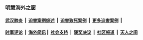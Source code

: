 
### 明慧海外之窗

####  [武汉肺炎](indexes/365.md?t=01282200) &nbsp;|&nbsp;  [迫害案例综述](indexes/328.md?t=01282200) &nbsp;|&nbsp; [迫害致死案例](indexes/277.md?t=01282200)  &nbsp;|&nbsp; [更多迫害案例](indexes/81.md?t=01282200)  &nbsp;|&nbsp; 
####  [时事评论](indexes/251.md?t=01282200) &nbsp;|&nbsp; [海外简讯](indexes/245.md?t=01282200)&nbsp;|&nbsp;  [社会支持](indexes/140.md?t=01282200) &nbsp;|&nbsp; [褒奖决议](indexes/282.md?t=01282200) &nbsp;|&nbsp; [社区报道](indexes/91.md?t=01282200)  &nbsp;|&nbsp; [天人之间](indexes/78.md?t=01282200) 

